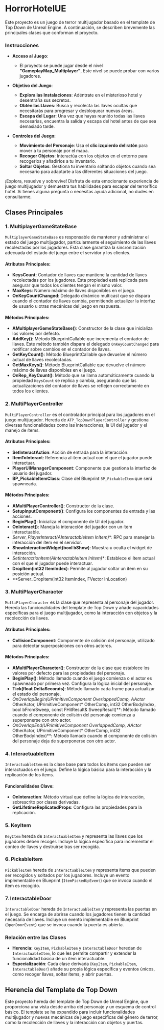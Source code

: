# HorrorHotelUE

Este proyecto es un juego de terror multijugador basado en el template de Top Down de Unreal Engine. A continuación, se describen brevemente las principales clases que conforman el proyecto.

### Instrucciones

- **Acceso al Juego**:
  - El proyecto se puede jugar desde el nivel **"GameplayMap_Multiplayer"**, Este nivel se puede probar con varios jugadores.

- **Objetivo del Juego**:
  - **Explora las Instalaciones**: Adéntrate en el misterioso hotel y desentraña sus secretos.
  - **Obtén las Llaves**: Busca y recolecta las llaves ocultas que necesitarás para progresar y desbloquear nuevas áreas.
  - **Escapa del Lugar**: Una vez que hayas reunido todas las llaves necesarias, encuentra la salida y escapa del hotel antes de que sea demasiado tarde.

- **Controles del Juego**:
  - **Movimiento del Personaje**: Usa el **clic izquierdo del ratón** para mover a tu personaje por el mapa.
  - **Recoger Objetos**: Interactúa con los objetos en el entorno para recogerlos y añadirlos a tu inventario.
  - **Soltar Objetos**: Gestiona tu inventario soltando objetos cuando sea necesario para adaptarte a las diferentes situaciones del juego.

¡Explora, resuelve y sobrevive! Disfruta de esta emocionante experiencia de juego multijugador y demuestra tus habilidades para escapar del terrorífico hotel. Si tienes alguna pregunta o necesitas ayuda adicional, no dudes en consultarme.

## Clases Principales


### 1. MultiplayerGameStateBase

`MultiplayerGameStateBase` es responsable de mantener y administrar el estado del juego multijugador, particularmente el seguimiento de las llaves recolectadas por los jugadores. Esta clase garantiza la sincronización adecuada del estado del juego entre el servidor y los clientes.

#### Atributos Principales:
- **KeysCount**: Contador de llaves que mantiene la cantidad de llaves recolectadas por los jugadores. Esta propiedad está replicada para asegurar que todos los clientes tengan el mismo valor.
- **MaxKeys**: Número máximo de llaves disponibles en el juego.
- **OnKeyCountChanged**: Delegado dinámico multicast que se dispara cuando el contador de llaves cambia, permitiendo actualizar la interfaz de usuario u otras mecánicas del juego en respuesta.

#### Métodos Principales:
- **AMultiplayerGameStateBase()**: Constructor de la clase que inicializa los valores por defecto.
- **AddKey()**: Método BlueprintCallable que incrementa el contador de llaves. Este método también dispara el delegado `OnKeyCountChanged` para notificar sobre cambios en el contador de llaves.
- **GetKeyCount()**: Método BlueprintCallable que devuelve el número actual de llaves recolectadas.
- **GetMaxKeys()**: Método BlueprintCallable que devuelve el número máximo de llaves disponibles en el juego.
- **OnRep_KeyCount()**: Método que se llama automáticamente cuando la propiedad `KeysCount` se replica y cambia, asegurando que las actualizaciones del contador de llaves se reflejen correctamente en todos los clientes.


### 2. MultiPlayerController

`MultiPlayerController` es el controlador principal para los jugadores en el juego multijugador. Hereda de `ATP_TopDownPlayerController` y gestiona diversas funcionalidades como las interacciones, la UI del jugador y el manejo de ítems.

#### Atributos Principales:

- **SetInteractAction**: Acción de entrada para la interacción.
- **ItemToInteract**: Referencia al ítem actual con el que el jugador puede interactuar.
- **PlayerUIManagerComponent**: Componente que gestiona la interfaz de usuario del jugador.
- **BP_PickableItemClass**: Clase del Blueprint `BP_PickableItem` que será spawneada.

#### Métodos Principales:

- **AMultiPlayerController()**: Constructor de la clase.
- **SetupInputComponent()**: Configura los componentes de entrada y las acciones.
- **BeginPlay()**: Inicializa el componente de UI del jugador.
- **OnInteract()**: Maneja la interacción del jugador con un ítem interactuable.
- **Server_PlayerInteract(AInteractableItem* InItem)**: RPC para manejar la interacción del ítem en el servidor.
- **ShowInteractionWidget(bool bShow)**: Muestra u oculta el widget de interacción.
- **SetInteractionItem(AInteractableItem* InItem)**: Establece el ítem actual con el que el jugador puede interactuar.
- **DropItem(int32 ItemIndex)**: Permite al jugador soltar un ítem en su posición actual.
- **Server_DropItem(int32 ItemIndex, FVector InLocation)



### 3. MultiPlayerCharacter
`MultiPlayerCharacter` es la clase que representa al personaje del jugador. Hereda las funcionalidades del template de Top Down y añade capacidades específicas para el juego multijugador, como la interacción con objetos y la recolección de llaves.

#### Atributos Principales:

- **CollisionComponent**: Componente de colisión del personaje, utilizado para detectar superposiciones con otros actores.

#### Métodos Principales:

- **AMultiPlayerCharacter()**: Constructor de la clase que establece los valores por defecto para las propiedades del personaje.
- **BeginPlay()**: Método llamado cuando el juego comienza o el actor es spawneado por primera vez. Configura la lógica inicial del personaje.
- **Tick(float DeltaSeconds)**: Método llamado cada frame para actualizar el estado del personaje.
- **OnOverlapBegin(UPrimitiveComponent* OverlappedComp, AActor* OtherActor, UPrimitiveComponent* OtherComp, int32 OtherBodyIndex, bool bFromSweep, const FHitResult& SweepResult)**: Método llamado cuando el componente de colisión del personaje comienza a superponerse con otro actor.
- **OnOverlapEnd(UPrimitiveComponent* OverlappedComp, AActor* OtherActor, UPrimitiveComponent* OtherComp, int32 OtherBodyIndex)**: Método llamado cuando el componente de colisión del personaje deja de superponerse con otro actor.

### 4. InteractuableItem

`InteractuableItem` es la clase base para todos los ítems que pueden ser interactuados en el juego. Define la lógica básica para la interacción y la replicación de los ítems.

#### Funcionalidades Clave:
- **OnInteraction**: Método virtual que define la lógica de interacción, sobrescrito por clases derivadas.
- **GetLifetimeReplicatedProps**: Configura las propiedades para la replicación.

### 5. KeyItem

`KeyItem` hereda de `InteractuableItem` y representa las llaves que los jugadores deben recoger. Incluye la lógica específica para incrementar el conteo de llaves y destruirse tras ser recogida.

### 6. PickableItem

`PickableItem` hereda de `InteractuableItem` y representa ítems que pueden ser recogidos y soltados por los jugadores. Incluye un evento implementable en Blueprint (`ItemPickedUpEvent`) que se invoca cuando el ítem es recogido.

### 7. InteractableDoor

`InteractableDoor` hereda de `InteractuableItem` y representa las puertas en el juego. Se encarga de abrirse cuando los jugadores tienen la cantidad necesaria de llaves. Incluye un evento implementable en Blueprint (`OpenDoorEvent`) que se invoca cuando la puerta es abierta.

### Relación entre las Clases

- **Herencia**: `KeyItem`, `PickableItem` y `InteractableDoor` heredan de `InteractuableItem`, lo que les permite compartir y extender la funcionalidad básica de un ítem interactuable.
- **Especialización**: Cada clase derivada (`KeyItem`, `PickableItem`, `InteractableDoor`) añade su propia lógica específica y eventos únicos, como recoger llaves, soltar ítems, y abrir puertas.

## Herencia del Template de Top Down

Este proyecto hereda del template de Top Down de Unreal Engine, que proporciona una vista desde arriba del personaje y un esquema de control básico. El template se ha expandido para incluir funcionalidades multijugador y nuevas mecánicas de juego específicas del género de terror, como la recolección de llaves y la interacción con objetos y puertas.